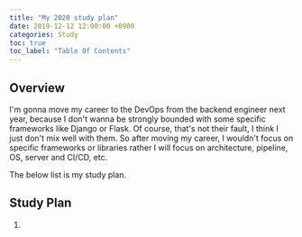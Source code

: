 ```yaml
---
title: "My 2020 study plan"
date: 2019-12-12 12:00:00 +0900
categories: Study 
toc: true
toc_label: "Table Of Contents"
---
```


## Overview
I'm gonna move my career to the DevOps from the backend engineer next year, because I don't wanna be strongly bounded with some specific frameworks like Django or Flask. Of course, that's not their fault, I think I just don't mix well with them.
So after moving my career, I wouldn't focus on specific frameworks or libraries rather I will focus on architecture, pipeline, OS, server and CI/CD, etc.

The below list is my study plan.

## Study Plan

1. 

